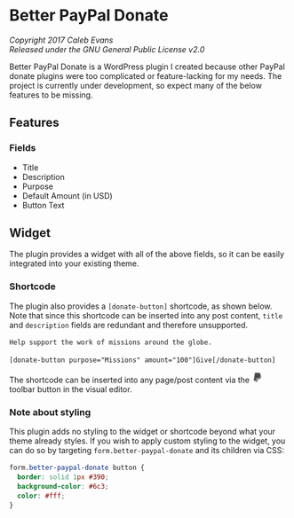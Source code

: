 # Better PayPal Donate

*Copyright 2017 Caleb Evans*  
*Released under the GNU General Public License v2.0*

Better PayPal Donate is a WordPress plugin I created because other PayPal donate
plugins were too complicated or feature-lacking for my needs. The project is
currently under development, so expect many of the below features to be missing.

## Features

### Fields

- Title
- Description
- Purpose
- Default Amount (in USD)
- Button Text

## Widget

The plugin provides a widget with all of the above fields, so it can be easily
integrated into your existing theme.

### Shortcode

The plugin also provides a `[donate-button]` shortcode, as shown below. Note
that since this shortcode can be inserted into any post content, `title` and
`description` fields are redundant and therefore unsupported.

```
Help support the work of missions around the globe.

[donate-button purpose="Missions" amount="100"]Give[/donate-button]
```

The shortcode can be inserted into any page/post content via the <img
src="tinymce/button.png" alt="Toolbar Button" width="20" height="20" /> toolbar
button in the visual editor.

### Note about styling

This plugin adds no styling to the widget or shortcode beyond what your theme
already styles. If you wish to apply custom styling to the widget, you can do so by targeting `form.better-paypal-donate` and its children via CSS:

```css
form.better-paypal-donate button {
  border: solid 1px #390;
  background-color: #6c3;
  color: #fff;
}
```
